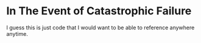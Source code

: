 # In The Event of Catastrophic Failure

I guess this is just code that I would want to be able to reference anywhere anytime.
